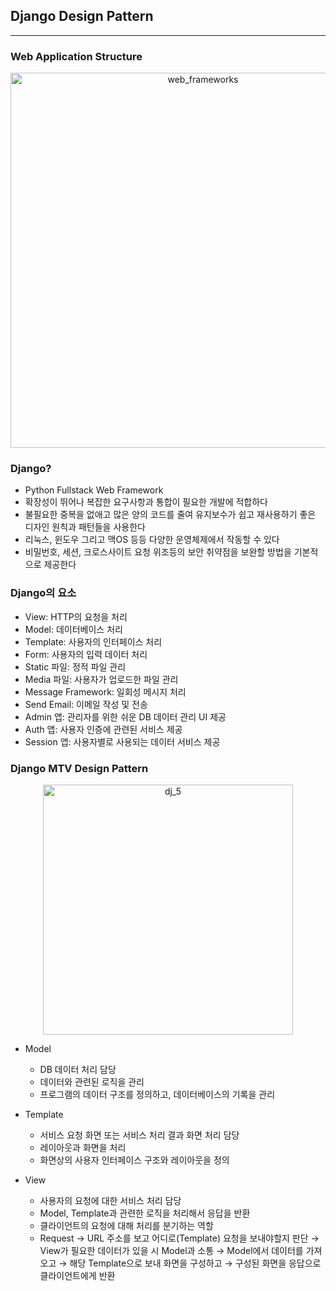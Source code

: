 ## Django Design Pattern

---

### Web Application Structure

<p align="center">
    <img width="600" alt="web_frameworks" src="https://github.com/zacinthepark/TIL/assets/86648892/2ada550e-e4c1-4ac7-84b1-6641281ec51e">
</p>

### Django?

- Python Fullstack Web Framework
- 확장성이 뛰어나 복잡한 요구사항과 통합이 필요한 개발에 적합하다
- 불필요한 중복을 없애고 많은 양의 코드를 줄여 유지보수가 쉽고 재사용하기 좋은 디자인 원칙과 패턴들을 사용한다
- 리눅스, 윈도우 그리고 맥OS 등등 다양한 운영체제에서 작동할 수 있다
- 비밀번호, 세션, 크로스사이트 요청 위조등의 보안 취약점을 보완할 방법을 기본적으로 제공한다

### Django의 요소

- View: HTTP의 요청을 처리
- Model: 데이터베이스 처리
- Template: 사용자의 인터페이스 처리
- Form: 사용자의 입력 데이터 처리
- Static 파일: 정적 파일 관리
- Media 파일: 사용자가 업로드한 파일 관리
- Message Framework: 일회성 메시지 처리
- Send Email: 이메일 작성 및 전송
- Admin 앱: 관리자를 위한 쉬운 DB 데이터 관리 UI 제공
- Auth 앱: 사용자 인증에 관련된 서비스 제공
- Session 앱: 사용자별로 사용되는 데이터 서비스 제공

### Django MTV Design Pattern

<p align="center">
    <img width="400" alt="dj_5" src="https://user-images.githubusercontent.com/86648892/188303740-506ea720-0375-42cf-94b8-6b8fbe43791d.png">
</p>

- Model
    - DB 데이터 처리 담당
    - 데이터와 관련된 로직을 관리
    - 프로그램의 데이터 구조를 정의하고, 데이터베이스의 기록을 관리

- Template
    - 서비스 요청 화면 또는 서비스 처리 결과 화면 처리 담당
    - 레이아웃과 화면을 처리
    - 화면상의 사용자 인터페이스 구조와 레이아웃을 정의

- View
    - 사용자의 요청에 대한 서비스 처리 담당
    - Model, Template과 관련한 로직을 처리해서 응답을 반환
    - 클라이언트의 요청에 대해 처리를 분기하는 역할
    - Request → URL 주소를 보고 어디로(Template) 요청을 보내야할지 판단 → View가 필요한 데이터가 있을 시 Model과 소통 → Model에서 데이터를 가져오고 → 해당 Template으로 보내 화면을 구성하고 → 구성된 화면을 응답으로 클라이언트에게 반환
